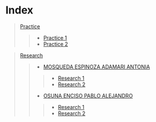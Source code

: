 # Index

> [Practice](https://github.com/AdamariMosqueda/Data_Mining/tree/Unit_1/Practice)
>> * [Practice 1](https://github.com/AdamariMosqueda/Data_Mining/tree/Unit_1/Practice/Practice%201)
>> * [Practice 2](https://github.com/AdamariMosqueda/Data_Mining/tree/Unit_1/Practice/Practice%202)


> [Research]()
>> * [MOSQUEDA ESPINOZA ADAMARI ANTONIA](https://github.com/AdamariMosqueda/Data_Mining/tree/Unit_1/Research/MOSQUEDA%20ESPINOZA%20ADAMARI%20ANTONIA)
>>> + [Research 1](https://github.com/AdamariMosqueda/Data_Mining/tree/Unit_1/Research/MOSQUEDA%20ESPINOZA%20ADAMARI%20ANTONIA/Research%201)
>>> + [Research 2](https://github.com/AdamariMosqueda/Data_Mining/tree/Unit_1/Research/MOSQUEDA%20ESPINOZA%20ADAMARI%20ANTONIA/Research%202)
>> * [OSUNA ENCISO PABLO ALEJANDRO]()
>>> + [Research 1]()
>>> + [Research 2]()
